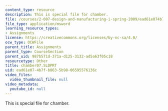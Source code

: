 ```yaml
---
content_type: resource
description: This is special file for chamber.
file: /courses/2-007-design-and-manufacturing-i-spring-2009/ead61e074b7fb8635b9806595576136c_chamber07.SLDPRT
file_type: application/msword
learning_resource_types:
- Assignments
license: https://creativecommons.org/licenses/by-nc-sa/4.0/
ocw_type: OCWFile
parent_title: Assignments
parent_type: CourseSection
parent_uid: 987b571d-371a-d125-3132-ad5a63f05c18
resourcetype: Other
title: chamber07.SLDPRT
uid: ead61e07-4b7f-b863-5b98-06595576136c
video_files:
  video_thumbnail_file: null
video_metadata:
  youtube_id: null
---
```

This is special file for chamber.